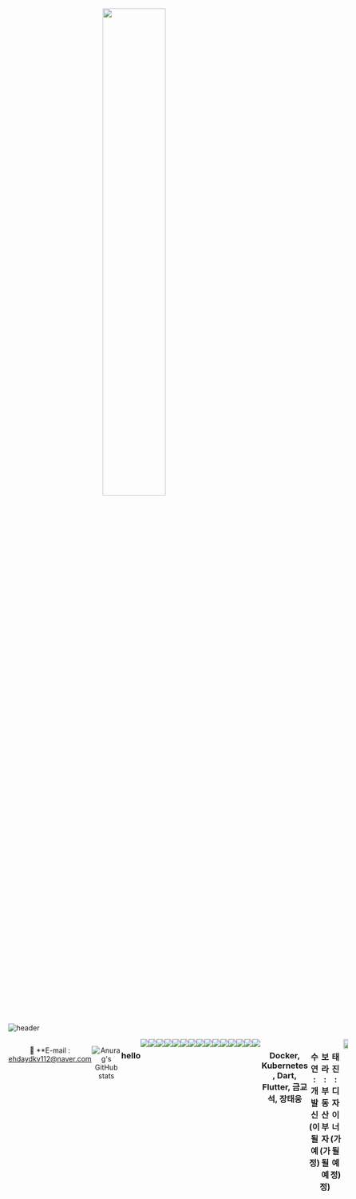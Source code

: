 <br />
<br />
<div align=center>
<img src="https://user-images.githubusercontent.com/78591345/209550364-79e299c1-7cd1-4009-add0-477485e739b0.jpg"
     width="50%"
     height="50%"
     />
</div>

<br />
<br />
<br />
<br />

![header](https://capsule-render.vercel.app/api?type=waving&text=강태진(TaeJin-Kang)&color=random&fontAlign=70&fontSize=40&fontColor=ffffff&animation=blink&height=130)

<div align=center style="display:flex">

📮  **E-mail : ehdaydkv112@naver.com
</p>
<br>

<div align="center" style="display:flex">
    
![Anurag's GitHub stats](https://github-readme-stats.vercel.app/api?username=ehdaydkv112&show_icons=true&count_private=true&theme=nightowl&hide=prs,issues)

</div>



<div align=center style="display:flex">
<h3 align=center> hello </h3>
<img src="https://img.shields.io/badge/JavaScript-F7DF1E?style=flat-square&logo=JavaScript&logoColor=white"/>
<img src="https://img.shields.io/badge/Node.js-339933?style=flat-square&logo=Node.js&logoColor=white"/>
<img src="https://img.shields.io/badge/MySQL-4479A1?style=flat-square&logo=MySQL&logoColor=white"/>
<img src="https://img.shields.io/badge/MongoDB-47A248?style=flat-square&logo=MongoDB&logoColor=white"/>
<img src="https://img.shields.io/badge/Aws-232F3E?style=flat-square&logo=Aws&logoColor=white"/>
<img src="https://img.shields.io/badge/TypeScript-3178C6?style=flat-square&logo=TypeScript&logoColor=white"/>
<img src="https://img.shields.io/badge/Flutter-339933?style=flat-square&logo=Flutter&logoColor=white"/>
<img src="https://img.shields.io/badge/Flask-000000?style=flat-square&logo=Flask&logoColor=white"/>
<img src="https://img.shields.io/badge/jQuery-0769AD?style=flat-square&logo=jQuery&logoColor=white"/>
<img src="https://img.shields.io/badge/Python-3776AB?style=flat-square&logo=Python&logoColor=white"/>
<img src="https://img.shields.io/badge/HTML5-E34F26?style=flat-square&logo=HTML5&logoColor=white"/>
<img src="https://img.shields.io/badge/CSS3-1572B6?style=flat-square&logo=CSS3&logoColor=white"/>
<img src="https://img.shields.io/badge/ReactNative-4479A1?style=flat-square&logo=ReactNative&logoColor=white"/>
<img src="https://img.shields.io/badge/React-4479A1?style=flat-square&logo=React&logoColor=white"/>
<img src="https://img.shields.io/badge/Git-F05032?style=flat-square&logo=Git&logoColor=white"/>


<br>
</div>
<div align=center style="display:flex">
<h3 align=center> Docker, Kubernetes, Dart, Flutter, 금교석, 장태웅 </h3>
<h3 align=center> 수연 : 개발신 (이 될 예정) </h3>
<h3 align=center> 보라 : 부동산 부자 (가 될 예정) </h3>
<h3 align=center> 태진 : 디자이너 (가 될 예정) </h3>
</div>


<img src="https://user-images.githubusercontent.com/78591345/207617233-8c2265d5-f72e-4d80-b95d-0c25d1b0720d.png" width="50%" height="50%" />



</div>
